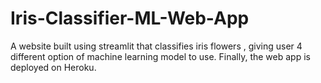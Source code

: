 # Iris-Classifier-ML-Web-App
A website built using streamlit that classifies iris flowers , giving user 4 different option of machine learning model to use. Finally, the web app is deployed on Heroku.
